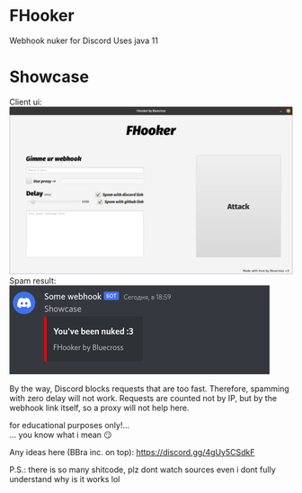 # FHooker
Webhook nuker for Discord
Uses java 11
# Showcase
Client ui: <br>
![Screenshot](res/Preview.png)<br>
Spam result:<br>
![Screenshot](res/SpamMessage.png)<br>

By the way, Discord blocks requests that are too fast. Therefore, spamming with zero delay will not work. Requests are counted not by IP, but by the webhook link itself, so a proxy will not help here.

for educational purposes only!... <br>
... you know what i mean 😏

Any ideas here (BBra inc. on top): https://discord.gg/4gUy5CSdkF

P.S.: there is so many shitcode, plz dont watch sources even i dont fully understand why is it works lol